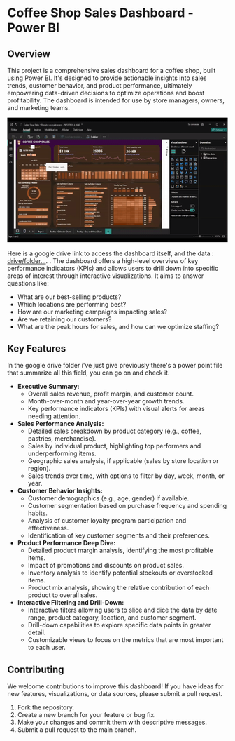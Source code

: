 # Coffee Shop Sales Dashboard - Power BI

## Overview

This project is a comprehensive sales dashboard for a coffee shop, built using Power BI. It's designed to provide actionable insights into sales trends, customer behavior, and product performance, ultimately empowering data-driven decisions to optimize operations and boost profitability.  The dashboard is intended for use by store managers, owners, and marketing teams.

![dashboard preview](./pictures/dashboard.gif)

Here is a google drive link to access the dashboard itself, and the data : [drive/folder...](https://drive.google.com/drive/folders/1nTyEOqkOe5N3FmEjhlSLkFSyxS9ELOn2?usp=sharing). .
The dashboard offers a high-level overview of key performance indicators (KPIs) and allows users to drill down into specific areas of interest through interactive visualizations. It aims to answer questions like:

*   What are our best-selling products?
*   Which locations are performing best?
*   How are our marketing campaigns impacting sales?
*   Are we retaining our customers?
*   What are the peak hours for sales, and how can we optimize staffing?

## Key Features

In the google drive folder i've just give previously there's a power point file that summarize all this field, you can go on and check it.

*   **Executive Summary:**
    *   Overall sales revenue, profit margin, and customer count.
    *   Month-over-month and year-over-year growth trends.
    *   Key performance indicators (KPIs) with visual alerts for areas needing attention.
*   **Sales Performance Analysis:**
    *   Detailed sales breakdown by product category (e.g., coffee, pastries, merchandise).
    *   Sales by individual product, highlighting top performers and underperforming items.
    *   Geographic sales analysis, if applicable (sales by store location or region).
    *   Sales trends over time, with options to filter by day, week, month, or year.
*   **Customer Behavior Insights:**
    *   Customer demographics (e.g., age, gender) if available.
    *   Customer segmentation based on purchase frequency and spending habits.
    *   Analysis of customer loyalty program participation and effectiveness.
    *   Identification of key customer segments and their preferences.
*   **Product Performance Deep Dive:**
    *   Detailed product margin analysis, identifying the most profitable items.
    *   Impact of promotions and discounts on product sales.
    *   Inventory analysis to identify potential stockouts or overstocked items.
    *   Product mix analysis, showing the relative contribution of each product to overall sales.
*   **Interactive Filtering and Drill-Down:**
    *   Interactive filters allowing users to slice and dice the data by date range, product category, location, and customer segment.
    *   Drill-down capabilities to explore specific data points in greater detail.
    *   Customizable views to focus on the metrics that are most important to each user.

## Contributing

We welcome contributions to improve this dashboard! If you have ideas for new features, visualizations, or data sources, please submit a pull request.

1.  Fork the repository.
2.  Create a new branch for your feature or bug fix.
3.  Make your changes and commit them with descriptive messages.
4.  Submit a pull request to the main branch.
